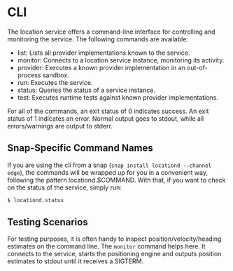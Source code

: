 # CLI

The location service offers a command-line interface for controlling
and monitoring the service. The following commands are available:

 - list: Lists all provider implementations known to the service.
 - monitor: Connects to a location service instance, monitoring its activity.
 - provider: Executes a known provider implementation in an out-of-process sandbox.
 - run: Executes the service.
 - status: Queries the status of a service instance.
 - test: Executes runtime tests against known provider implementations.

For all of the commands, an exit status of 0 indicates success. An exit status of 1 indicates
an error. Normal output goes to stdout, while all errors/warnings are output to stderr.

## Snap-Specific Command Names
If you are using the cli from a snap (`snap install locationd --channel edge`), the commands will 
be wrapped up for you in a convenient way, following the pattern locationd.$COMMAND. With that, if 
you want to check on the status of the service, simply run:
~~~bash
$ locationd.status
~~~

## Testing Scenarios
For testing purposes, it is often handy to inspect position/velocity/heading estimates on the command line.
The `monitor` command helps here. It connects to the service, starts the positioning engine and outputs 
position estimates to stdout until it receives a SIGTERM.

